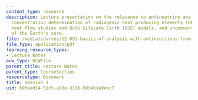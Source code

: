 ```yaml
---
content_type: resource
description: Lecture presentation on the relevance to antineutrino analysis of global
  concentration determination of radiogenic heat producing elements (HPE) by terrestrial
  heat flow studies and Bulk Silicate Earth (BSE) models, and unconventional models
  of the Earth's core.
file: /media/courses/12-091-basics-of-analysis-with-antineutrinos-from-heat-producing-elements-k-u-th-in-the-earth-january-iap-2010/69daed1451c5a93e31365034b1a9eac7_MIT12_091IAP10_lec1.pdf
file_type: application/pdf
learning_resource_types:
- Lecture Notes
ocw_type: OCWFile
parent_title: Lecture Notes
parent_type: CourseSection
resourcetype: Document
title: Session 1
uid: 69daed14-51c5-a93e-3136-5034b1a9eac7
---
```

